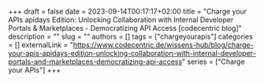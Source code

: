 +++ 
draft = false
date = 2023-09-14T00:17:17+02:00
title = "Charge your APIs apidays Edition: Unlocking Collaboration with Internal Developer Portals & Marketplaces - Democratizing API Access [codecentric blog]"
description = ""
slug = ""
authors = []
tags = ["chargeyourapis"]
categories = []
externalLink = "https://www.codecentric.de/wissens-hub/blog/charge-your-apis-apidays-edition-unlocking-collaboration-with-internal-developer-portals-and-marketplaces-democratizing-api-access"
series = ["Charge your APIs"]
+++
